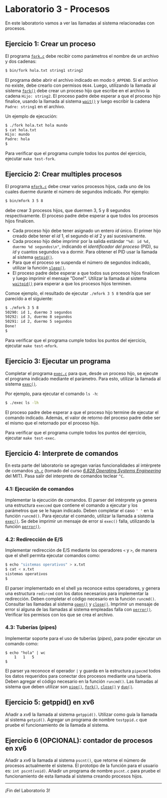 # Laboratorio 3 - Procesos

En este laboratorio vamos a ver las llamadas al sistema relacionadas con procesos.

## Ejercicio 1: Crear un proceso

El programa [`fork.c`](fork.c) debe recibir como parámetros el nombre de un archivo y dos cadenas:

```sh
$ bin/fork hola.txt string1 string2
```

El programa debe abrir el archivo indicado en modo `O_APPEND`. Si el archivo no existe, debe crearlo con permisos `0644`. Luego, utilizando la llamada al sistema [`fork()`](http://man7.org/linux/man-pages/man2/fork.2.html) debe crear un proceso hijo que escribe en el archivo la cadena `Hijo: string2`. El proceso padre debe esperar a que el proceso hijo finalice, usando la llamada al sistema [`wait()`](http://man7.org/linux/man-pages/man2/wait.2.html) y luego escribir la cadena `Padre: string1` en el archivo.

Un ejemplo de ejecución:

```sh
$ ./fork hola.txt hola mundo
$ cat hola.txt
Hijo: mundo
Padre: hola
$
```

Para verificar que el programa cumple todos los puntos del ejercicio, ejecutar `make test-fork`.

## Ejercicio 2: Crear multiples procesos

El programa [`mfork.c`](mfork.c) debe crear varios procesos hijos, cada uno de los cuales duerme durante el número de segundos indicado. Por ejemplo:

```bash
$ bin/mfork 3 5 8
```

debe crear 3 procesos hijos, que duermen 3, 5 y 8 segundos respectivamente. El proceso padre debe esperar a que todos los procesos hijos finalicen.

* Cada proceso hijo debe tener asignado un entero _id_ único. El primer hijo creado debe tener el _id_ 1, el segundo el _id_ 2 y así sucesivamente.
* Cada proceso hijo debe imprimir por la salida estándar `"%d: id %d, duermo %d segundos\n"`, indicando el *identificador del proceso* (PID), su _id_ y cuantos segundos va a dormir. Para obtener el PID usar la llamada al sistema [`getpid()`](http://man7.org/linux/man-pages/man2/getpid.2.html).
* Para que el proceso se suspenda el número de segundos indicado, utilizar la función [`sleep()`](http://man7.org/linux/man-pages/man3/sleep.3.html).
* El proceso padre debe esperar a que todos sus procesos hijos finalicen y luego imprimir el mensaje "Done!". Utilizar la llamada al sistema [`waitpid()`](http://man7.org/linux/man-pages/man2/waitpid.2.html) para esperar a que los procesos hijos terminen.

Comoe ejemplo, el resultado de ejecutar `./mfork 3 5 8` tendría que ser parecido a el siguiente:

```bash
$ ./mfork 3 5 8
50290: id 1, duermo 3 segundos
50292: id 3, duermo 8 segundos
50291: id 2, duermo 5 segundos
Done!
$
```

Para verificar que el programa cumple todos los puntos del ejercicio, ejecutar `make test-mfork`.

## Ejercicio 3: Ejecutar un programa

Completar el programa [`exec.c`](exec.c) para que, desde un proceso hijo, se ejecute el programa indicado mediante el parámetro. Para esto, utilizar la llamada al sistema [`exec()`](http://man7.org/linux/man-pages/man3/exec.3.html). 

Por ejemplo, para ejecutar el comando `ls -h`:

```sh
$ ./exec ls -lh
```

El proceso padre debe esperar a que el proceso hijo termine de ejecutar el comando indicado. Además, el valor de retorno del proceso padre debe ser el mismo que el retornado por el proceso hijo.

Para verificar que el programa cumple todos los puntos del ejercicio, ejecutar `make test-exec`.

## Ejercicio 4: Interprete de comandos

En esta parte del laboratorio se agregan varias funcionalidades al intérprete de comandos [`sh.c`](sh.c) (tomado del curso [_6.828 Operating Systems Engineering_](https://pdos.csail.mit.edu/6.828/) del MIT). Pasa salir del interprete de comandos teclear `^C`.

### 4.1: Ejecución de comandos

Implementar la ejecución de comandos. El parser del intérprete ya genera una estructura `execcmd` que contiene el comando a ejecutar y los parámetros que se le hayan indicado. Deben completar el caso `' '` en la función `runcmd()`. Para ejecutar el comando, utilizar la llamada a sistema [`exec()`](http://man7.org/linux/man-pages/man3/exec.3.html). Se debe imprimir un mensaje de error si `exec()` falla, utilizando la función [`perror()`](http://man7.org/linux/man-pages/man3/perror.3.html).

### 4.2: Redirección de E/S

Implementar redirección de E/S mediante los operadores `<` y `>`, de manera que el shell permita ejecutar comandos como:

```bash
$ echo "sistemas operativos" > x.txt
$ cat < x.txt
sistemas operativos
$
```

El parser implementado en el shell ya reconoce estos operadores, y genera una estructura `redircmd` con los datos necesarios para implementar la redirección. Deben completar el código necesario en la función `runcmd()`. Consultar las llamadas al sistema [`open()`](http://man7.org/linux/man-pages/man2/open.2.html) y [`close()`](http://man7.org/linux/man-pages/man2/close.2.html). Imprimir un mensaje de error si alguna de las llamadas al sistema empleadas falla con [`perror()`](http://man7.org/linux/man-pages/man3/perror.3.html). Verificar los permisos con los que se crea el archivo.

### 4.3: Tuberías (pipes)

Implementar soporte para el uso de tuberías (_pipes_), para poder ejecutar un comando como:

```
$ echo "hola" | wc
    1   1   5
$
```

El parser ya reconoce el operador `|` y guarda en la estructura `pipecmd` todos los datos requeridos para conectar dos procesos mediante una tubería. Deben agregar el código necesario en la función `runcmd()`. Las llamadas al sistema que deben utilizar son [`pipe()`](http://man7.org/linux/man-pages/man2/pipe.2.html), [`fork()`](http://man7.org/linux/man-pages/man2/fork.2.html), [`close()`](http://man7.org/linux/man-pages/man2/close.2.html) y [`dup()`](http://man7.org/linux/man-pages/man2/dup.2.html).

## Ejercicio 5: getppid() en xv6

Añadir a _xv6_ la llamada al sistema `getppid()`. Utilizar como guía la llamada al sistema `getpid()`. Agregar un programa de nombre `testppid.c` que pruebe el funcionamiento de la llamada al sistema.

## Ejercicio 6 (OPCIONAL): contador de procesos en xv6

Añadir a _xv6_ la llamada al sistema `pscnt()`, que retorne el número de procesos actualmente el sistema. El prototipo de la función para el usuario es: `int pscnt(void)`. Añadir un programa de nombre `pscnt.c` para pruebe el funcionamiento de esta llamada al sistema creando procesos hijos.

---

¡Fin del Laboratorio 3!

